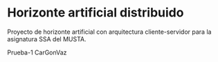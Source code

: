 # Horizonte artificial distribuido
Proyecto de horizonte artificial con arquitectura cliente-servidor para la asignatura SSA del MUSTA.

Prueba-1 CarGonVaz